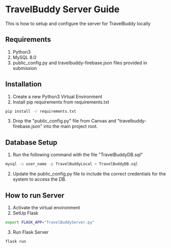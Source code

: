 # TravelBuddy Server Guide
This is how to setup and configure the server for TravelBuddy locally

## Requirements
1. Python3
2. MySQL 8.0
3. public_config.py and travelbuddy-firebase.json files provided in submission

## Installation

1. Create a new Python3 Virtual Environment
2. Install pip requirements from requirements.txt

```bash
pip install -r requirements.txt
```

3. Drop the "public_config.py" file from Canvas and "travelbuddy-firebase.json" into the main project root.

## Database Setup

1. Run the following command with the file "TravelBuddyDB.sql"

```bash
mysql -u user_name -p TravelBuddyLocal < TravelBuddyDB.sql
```

2. Update the public_config.py file to include the correct credentials for the system to access the DB.


## How to run Server

1. Activate the virtual environment
2. SetUp Flask

```bash
export FLASK_APP="TravelBuddyServer.py"
```

3. Run Flask Server
```bash
flask run
```
